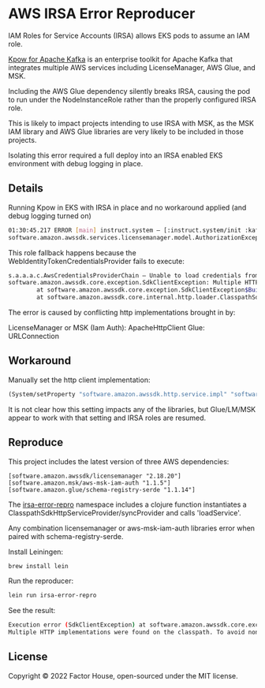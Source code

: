 # AWS IRSA Error Reproducer

IAM Roles for Service Accounts (IRSA) allows EKS pods to assume an IAM role.

[Kpow for Apache Kafka](https://kpow.io) is an enterprise toolkit for Apache Kafka that integrates multiple AWS services including LicenseManager, AWS Glue, and MSK.

Including the AWS Glue dependency silently breaks IRSA, causing the pod to run under the NodeInstanceRole rather than the properly configured IRSA role.

This is likely to impact projects intending to use IRSA with MSK, as the MSK IAM library and AWS Glue libraries are very likely to be included in those projects.

Isolating this error required a full deploy into an IRSA enabled EKS environment with debug logging in place.

## Details

Running Kpow in EKS with IRSA in place and no workaround applied (and debug logging turned on)

```bash
01:30:45.217 ERROR [main] instruct.system – [:instruct.system/init :kafka/primary-cluster] instruction failed
software.amazon.awssdk.services.licensemanager.model.AuthorizationException: User: arn:aws:sts::489728315157:assumed-role/eksctl-awsmp-kpow-example-nodegro-NodeInstanceRole-RF0DW6JPCQ07/i-0dd68413a10f85f5c is not authorized to perform: license-manager:CheckoutLicense because no identity-based policy allows the license-manager:CheckoutLicense action (Service: LicenseManager, Status Code: 400, Request ID: c2546bfe-6a8e-4d0f-a635-36d07ddacad2)
```

This role fallback happens because the WebIdentityTokenCredentialsProvider fails to execute:

```bash
s.a.a.a.c.AwsCredentialsProviderChain – Unable to load credentials from WebIdentityTokenCredentialsProvider(): Multiple HTTP implementations were found on the classpath. To avoid non-deterministic loading implementations, please explicitly provide an HTTP client via the client builders, set the software.amazon.awssdk.http.service.impl system property with the FQCN of the HTTP service to use as the default, or remove all but one HTTP implementation from the classpath
software.amazon.awssdk.core.exception.SdkClientException: Multiple HTTP implementations were found on the classpath. To avoid non-deterministic loading implementations, please explicitly provide an HTTP client via the client builders, set the software.amazon.awssdk.http.service.impl system property with the FQCN of the HTTP service to use as the default, or remove all but one HTTP implementation from the classpath
        at software.amazon.awssdk.core.exception.SdkClientException$BuilderImpl.build(SdkClientException.java:102)
        at software.amazon.awssdk.core.internal.http.loader.ClasspathSdkHttpServiceProvider.loadService(ClasspathSdkHttpServiceProvider.java:62)
```

The error is caused by conflicting http implementations brought in by:

LicenseManager or MSK (Iam Auth): ApacheHttpClient
Glue: URLConnection

## Workaround

Manually set the http client implementation:

```clojure
(System/setProperty "software.amazon.awssdk.http.service.impl" "software.amazon.awssdk.http.apache.ApacheSdkHttpService")
```

It is not clear how this setting impacts any of the libraries, but Glue/LM/MSK appear to work with that setting and IRSA roles are resumed.

## Reproduce

This project includes the latest version of three AWS dependencies:

```
[software.amazon.awssdk/licensemanager "2.18.20"]
[software.amazon.msk/aws-msk-iam-auth "1.1.5"]
[software.amazon.glue/schema-registry-serde "1.1.14"]
```

The [irsa-error-repro](src/irsa_error_repro.clj) namespace includes a clojure function instantiates a ClasspathSdkHttpServiceProvider/syncProvider and calls 'loadService'.

Any combination licensemanager or aws-msk-iam-auth libraries error when paired with schema-registry-serde.

Install Leiningen:

```bash
brew install lein
```

Run the reproducer:

```bash
lein run irsa-error-repro
```

See the result:

```bash
Execution error (SdkClientException) at software.amazon.awssdk.core.exception.SdkClientException$BuilderImpl/build (SdkClientException.java:102).
Multiple HTTP implementations were found on the classpath. To avoid non-deterministic loading implementations, please explicitly provide an HTTP client via the client builders, set the software.amazon.awssdk.http.service.impl system property with the FQCN of the HTTP service to use as the default, or remove all but one HTTP implementation from the classpath
```

## License

Copyright © 2022 Factor House, open-sourced under the MIT license.
